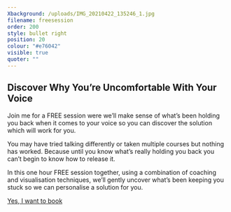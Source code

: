 ```yaml
---
Xbackground: /uploads/IMG_20210422_135246_1.jpg
filename: freesession
order: 200
style: bullet right
position: 20
colour: "#e76042"
visible: true
quoter: ""
---
```


## Discover Why You’re Uncomfortable With Your Voice

Join me for a FREE session were we’ll make sense of what’s been holding you back when it comes to your voice so you can discover the solution which will work for you.

You may have tried talking differently or taken multiple courses but nothing has worked. Because until you know what’s really holding you back you can’t begin to know how to release it.

In this one hour FREE session together, using a combination of coaching and visualisation techniques, we’ll gently uncover what’s been keeping you stuck so we can personalise a solution for you.

<a class="cta" href="https://calendly.com/rachelgoth/sessionpackage">Yes, I want to book</a>